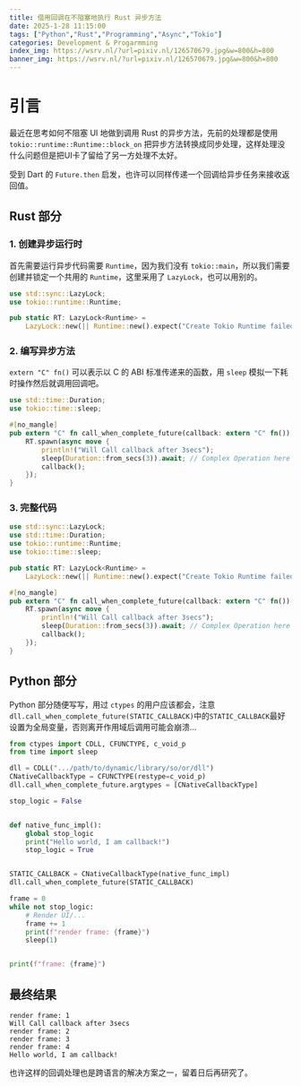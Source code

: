 ```yaml
---
title: 借用回调在不阻塞地执行 Rust 异步方法
date: 2025-1-28 11:15:00
tags: ["Python","Rust","Programming","Async","Tokio"]
categories: Development & Progarmming
index_img: https://wsrv.nl/?url=pixiv.nl/126570679.jpg&w=800&h=800
banner_img: https://wsrv.nl/?url=pixiv.nl/126570679.jpg&w=800&h=800
---
```


# 引言

最近在思考如何不阻塞 UI 地做到调用 Rust 的异步方法，先前的处理都是使用 `tokio::runtime::Runtime::block_on` 把异步方法转换成同步处理，这样处理没什么问题但是把UI卡了留给了另一方处理不太好。

受到 Dart 的 `Future.then` 启发，也许可以同样传递一个回调给异步任务来接收返回值。

## Rust 部分

### 1. 创建异步运行时

首先需要运行异步代码需要 `Runtime`，因为我们没有 `tokio::main`，所以我们需要创建并锁定一个共用的 `Runtime`，这里采用了 `LazyLock`，也可以用别的。

```rust
use std::sync::LazyLock;
use tokio::runtime::Runtime;

pub static RT: LazyLock<Runtime> =
    LazyLock::new(|| Runtime::new().expect("Create Tokio Runtime failed!"));
```

### 2. 编写异步方法

`extern "C" fn()` 可以表示以 C 的 ABI 标准传递来的函数，用 `sleep` 模拟一下耗时操作然后就调用回调吧。

```rust
use std::time::Duration;
use tokio::time::sleep;

#[no_mangle]
pub extern "C" fn call_when_complete_future(callback: extern "C" fn()) {
    RT.spawn(async move {
        println!("Will Call callback after 3secs");
        sleep(Duration::from_secs(3)).await; // Complex Operation here
        callback();
    });
}
```

### 3. 完整代码

```rust
use std::sync::LazyLock;
use std::time::Duration;
use tokio::runtime::Runtime;
use tokio::time::sleep;

pub static RT: LazyLock<Runtime> =
    LazyLock::new(|| Runtime::new().expect("Create Tokio Runtime failed!"));

#[no_mangle]
pub extern "C" fn call_when_complete_future(callback: extern "C" fn()) {
    RT.spawn(async move {
        println!("Will Call callback after 3secs");
        sleep(Duration::from_secs(3)).await; // Complex Operation here
        callback();
    });
}
```

## Python 部分

Python 部分随便写写，用过 `ctypes` 的用户应该都会，注意`dll.call_when_complete_future(STATIC_CALLBACK)`中的`STATIC_CALLBACK`最好设置为全局变量，否则离开作用域后调用可能会崩溃...

```python
from ctypes import CDLL, CFUNCTYPE, c_void_p
from time import sleep

dll = CDLL(".../path/to/dynamic/library/so/or/dll")
CNativeCallbackType = CFUNCTYPE(restype=c_void_p)
dll.call_when_complete_future.argtypes = [CNativeCallbackType]

stop_logic = False


def native_func_impl():
    global stop_logic
    print("Hello world, I am callback!")
    stop_logic = True


STATIC_CALLBACK = CNativeCallbackType(native_func_impl)
dll.call_when_complete_future(STATIC_CALLBACK)

frame = 0
while not stop_logic:
    # Render UI/...
    frame += 1
    print(f"render frame: {frame}")
    sleep(1)


print(f"frame: {frame}")
```

## 最终结果

```
render frame: 1
Will Call callback after 3secs
render frame: 2
render frame: 3
render frame: 4
Hello world, I am callback!
```

也许这样的回调处理也是跨语言的解决方案之一，留着日后再研究了。